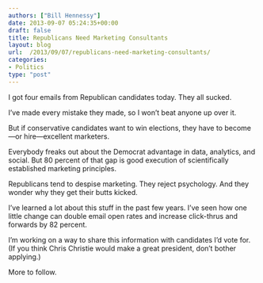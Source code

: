 ```yaml
---
authors: ["Bill Hennessy"]
date: 2013-09-07 05:24:35+00:00
draft: false
title: Republicans Need Marketing Consultants
layout: blog
url:  /2013/09/07/republicans-need-marketing-consultants/
categories:
- Politics
type: "post"
---
```


I got four emails from Republican candidates today. They all sucked. 

I’ve made every mistake they made, so I won’t beat anyone up over it. 

But if conservative candidates want to win elections, they have to become—or hire—excellent marketers. 

Everybody freaks out about the Democrat advantage in data, analytics, and social. But 80 percent of that gap is good execution of scientifically established marketing principles. 

Republicans tend to despise marketing. They reject psychology. And they wonder why they get their butts kicked. 

I’ve learned a lot about this stuff in the past few years. I’ve seen how one little change can double email open rates and increase click-thrus and forwards by 82 percent. 

I’m working on a way to share this information with candidates I’d vote for. (If you think Chris Christie would make a great president, don’t bother applying.)

More to follow. 
